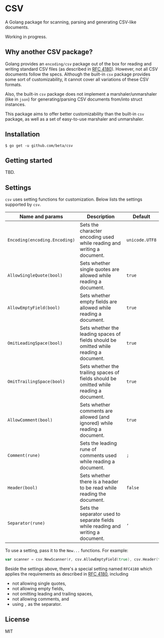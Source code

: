 # CSV

A Golang package for scanning, parsing and generating CSV-like documents.

Working in progress.

## Why another CSV package?

Golang provides an `encoding/csv` package out of the box for reading and writing standard CSV files (as described in [RFC 4180](https://tools.ietf.org/html/rfc4180)). However, not all CSV documents follow the specs. Although the built-in `csv` package provides some sort of customizability, it cannot cover all variations of these CSV formats.

Also, the built-in `csv` package does not implement a marshaler/unmarshaler (like in `json`) for generating/parsing CSV documents from/into struct instances.

This package aims to offer better customizability than the built-in `csv` package, as well as a set of easy-to-use marshaler and unmarshaler.

## Installation

`$ go get -u github.com/beta/csv`

## Getting started

TBD.

## Settings

`csv` uses setting functions for customization. Below lists the settings supported by `csv`.

| Name and params               | Description                                                                            | Default        |
| ----------------------------- | -------------------------------------------------------------------------------------- | -------------- |
| `Encoding(encoding.Encoding)` | Sets the character encoding used while reading and writing a document.                 | `unicode.UTF8` |
| `AllowSingleQuote(bool)`      | Sets whether single quotes are allowed while reading a document.                       | `true`         |
| `AllowEmptyField(bool)`       | Sets whether empty fields are allowed while reading a document.                        | `true`         |
| `OmitLeadingSpace(bool)`      | Sets whether the leading spaces of fields should be omitted while reading a document.  | `true`         |
| `OmitTrailingSpace(bool)`     | Sets whether the trailing spaces of fields should be omitted while reading a document. | `true`         |
| `AllowComment(bool)`          | Sets whether comments are allowed (and ignored) while reading a document.              | `true`         |
| `Comment(rune)`               | Sets the leading rune of comments used while reading a document.                       | `;`            |
| `Header(bool)`                | Sets whether there is a header to be read while reading the document.                  | `false`        |
| `Separator(rune)`             | Sets the separator used to separate fields while reading and writing a document.       | `,`            |

To use a setting, pass it to the `New...` functions. For example:

```go
var scanner = csv.NewScanner(r, csv.AllowEmptyField(true), csv.Header(true))
```

Beside the settings above, there's a special setting named `RFC4180` which applies the requirements as described in [RFC 4180](https://tools.ietf.org/html/rfc4180), including

- not allowing single quotes,
- not allowing empty fields,
- not omitting leading and trailing spaces,
- not allowing comments, and
- using `,` as the separator.

## License

MIT
